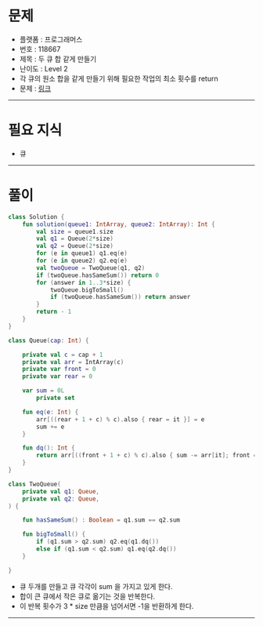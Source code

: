 # 문제
- 플랫폼 : 프로그래머스
- 번호 : 118667
- 제목 : 두 큐 합 같게 만들기
- 난이도 : Level 2
- 각 큐의 원소 합을 같게 만들기 위해 필요한 작업의 최소 횟수를 return
- 문제 : <a href="https://school.programmers.co.kr/learn/courses/30/lessons/118667" target="_blank">링크</a>

---

# 필요 지식
- 큐

---

# 풀이
```kotlin
class Solution {
    fun solution(queue1: IntArray, queue2: IntArray): Int {
        val size = queue1.size
        val q1 = Queue(2*size)
        val q2 = Queue(2*size)
        for (e in queue1) q1.eq(e)
        for (e in queue2) q2.eq(e)
        val twoQueue = TwoQueue(q1, q2)
        if (twoQueue.hasSameSum()) return 0
        for (answer in 1..3*size) {
            twoQueue.bigToSmall()
            if (twoQueue.hasSameSum()) return answer
        }
        return - 1
    }
}

class Queue(cap: Int) {

    private val c = cap + 1
    private val arr = IntArray(c)
    private var front = 0
    private var rear = 0

    var sum = 0L
        private set

    fun eq(e: Int) {
        arr[((rear + 1 + c) % c).also { rear = it }] = e
        sum += e
    }

    fun dq(): Int {
        return arr[((front + 1 + c) % c).also { sum -= arr[it]; front = it }]
    }
}

class TwoQueue(
    private val q1: Queue,
    private val q2: Queue,
) {

    fun hasSameSum() : Boolean = q1.sum == q2.sum

    fun bigToSmall() {
        if (q1.sum > q2.sum) q2.eq(q1.dq())
        else if (q1.sum < q2.sum) q1.eq(q2.dq())
    }

}
```
- 큐 두개를 만들고 큐 각각이 sum 을 가지고 있게 한다.
- 합이 큰 큐에서 작은 큐로 옮기는 것을 반복한다.
- 이 반복 횟수가 3 * size 만큼을 넘어서면 -1을 반환하게 한다.

---
